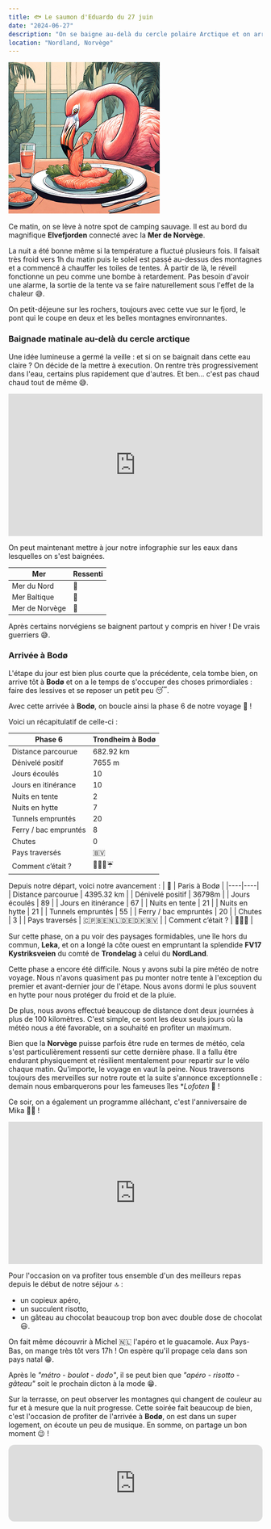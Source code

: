 ```yaml
---
title: 🐟 Le saumon d'Eduardo du 27 juin
date: "2024-06-27"
description: "On se baigne au-delà du cercle polaire Arctique et on arrive à Bodø pour fêter un anniversaire très spécial !"
location: "Nordland, Norvège"
---
```


![Saumon d'Eduardo](../saumon_eduardo.png)

Ce matin, on se lève à notre spot de camping sauvage. Il est au bord du magnifique **Elvefjorden** connecté avec la **Mer de Norvège**.

La nuit a été bonne même si la température a fluctué plusieurs fois. Il faisait très froid vers 1h du matin puis le soleil est passé au-dessus des montagnes et a commencé à chauffer les toiles de tentes. À partir de là, le réveil fonctionne un peu comme une bombe à retardement. Pas besoin d'avoir une alarme, la sortie de la tente va se faire naturellement sous l'effet de la chaleur 😅.

On petit-déjeune sur les rochers, toujours avec cette vue sur le fjord, le pont qui le coupe en deux et les belles montagnes environnantes.

### Baignade matinale au-delà du cercle arctique

Une idée lumineuse a germé la veille : et si on se baignait dans cette eau claire ? On décide de la mettre à execution. On rentre très progressivement dans l'eau, certains plus rapidement que d'autres. Et ben... c'est pas chaud chaud tout de même 😅.

<div style="width: 100%; height: 0; position: relative; padding-bottom: 56%;"><iframe src="https://giphy.com/embed/5t4gxm7fZD5sSUWpsi" style="top: 0; left: 0; width: 100%; height: 100%; position: absolute; border: 0;" allowfullscreen scrolling="no" allow="encrypted-media;" class="giphy-embed"></iframe></div>

On peut maintenant mettre à jour notre infographie sur les eaux dans lesquelles on s'est baignées.

| Mer            | Ressenti |
| -------------- | -------- |
| Mer du Nord    | 🥶       |
| Mer Baltique   | 🥶       |
| Mer de Norvège | 🧊       |

Après certains norvégiens se baignent partout y compris en hiver ! De vrais guerriers 😅.

### Arrivée à Bodø

L'étape du jour est bien plus courte que la précédente, cela tombe bien, on arrive tôt à **Bodø** et on a le temps de s'occuper des choses primordiales : faire des lessives et se reposer un petit peu 😴.

Avec cette arrivée à **Bodø**, on boucle ainsi la phase 6 de notre voyage 🤩 !

Voici un récapitulatif de celle-ci :

| Phase 6               | Trondheim à Bodø                |
| --------------------- | ------------------------------- |
| Distance parcourue    | 682.92 km                       |
| Dénivelé positif      | 7655 m                          |
| Jours écoulés         | 10                              |
| Jours en itinérance   | 10                              |
| Nuits en tente        | 2                               |
| Nuits en hytte        | 7                               |
| Tunnels empruntés     | 20                              |
| Ferry / bac empruntés | 8                               |
| Chutes                | 0                               |
| Pays traversés        | <span class="d-emoji">🇧🇻</span> |
| Comment c’était ?     | 🥰😍🤩☔                        |

Depuis notre départ, voici notre avancement :
| 🦩 | Paris à Bodø |
|----|----|
| Distance parcourue | 4395.32 km |
| Dénivelé positif | 36798m |
| Jours écoulés | 89 |
| Jours en itinérance | 67 |
| Nuits en tente | 21 |
| Nuits en hytte | 21 |
| Tunnels empruntés | 55 |
| Ferry / bac empruntés | 20 |
| Chutes | 3 |
| Pays traversés | <span class="d-emoji">🇨🇵🇧🇪🇳🇱🇩🇪🇩🇰🇧🇻</span> |
| Comment c’était ? | 🥰😍🤩 |

Sur cette phase, on a pu voir des paysages formidables, une île hors du commun, **Leka**, et on a longé la côte ouest en empruntant la splendide **FV17 Kystriksveien** du comté de **Trondelag** à celui du **NordLand**.

Cette phase a encore été difficile. Nous y avons subi la pire météo de notre voyage. Nous n'avons quasiment pas pu monter notre tente à l'exception du premier et avant-dernier jour de l'étape. Nous avons dormi le plus souvent en hytte pour nous protéger du froid et de la pluie.

De plus, nous avons effectué beaucoup de distance dont deux journées à plus de 100 kilomètres. C'est simple, ce sont les deux seuls jours où la météo nous a été favorable, on a souhaité en profiter un maximum.

Bien que la **Norvège** puisse parfois être rude en termes de météo, cela s'est particulièrement ressenti sur cette dernière phase. Il a fallu être endurant physiquement et résilient mentalement pour repartir sur le vélo chaque matin. Qu'importe, le voyage en vaut la peine. Nous traversons toujours des merveilles sur notre route et la suite s'annonce exceptionnelle : demain nous embarquerons pour les fameuses îles \*_Lofoten_ 🤩 !

Ce soir, on a également un programme alléchant, c'est l'anniversaire de Mika 🎂🥳 !

<div style="width: 100%; height: 0; position: relative; padding-bottom: 56%;"><iframe src="https://giphy.com/embed/WRL7YgP42OKns22wRD" style="top: 0; left: 0; width: 100%; height: 100%; position: absolute; border: 0;" allowfullscreen scrolling="no" allow="encrypted-media;" class="giphy-embed"></iframe></div>

Pour l'occasion on va profiter tous ensemble d'un des meilleurs repas depuis le début de notre séjour 🔝 :

- un copieux apéro,
- un succulent risotto,
- un gâteau au chocolat beaucoup trop bon avec double dose de chocolat 😃.

On fait même découvrir à Michel 🇳🇱 l'apéro et le guacamole. Aux Pays-Bas, on mange très tôt vers 17h ! On espère qu'il propage cela dans son pays natal 😁.

Après le _"métro - boulot - dodo"_, il se peut bien que _"apéro - risotto - gâteau"_ soit le prochain dicton à la mode 😁.

Sur la terrasse, on peut observer les montagnes qui changent de couleur au fur et à mesure que la nuit progresse. Cette soirée fait beaucoup de bien, c'est l'occasion de profiter de l'arrivée à **Bodø**, on est dans un super logement, on écoute un peu de musique. En somme, on partage un bon moment 😉 !

<iframe style="border-radius:12px" src="https://open.spotify.com/embed/track/2RX8kOnJEVirXwP1FRgXBD?utm_source=generator" width="100%" height="152" frameBorder="0" allow="autoplay; clipboard-write; encrypted-media; picture-in-picture" loading="lazy"></iframe>

